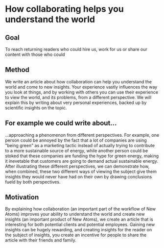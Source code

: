 # How collaborating helps you understand the world

## Goal

To reach returning readers who could hire us, work for us or share our content with those who could

## Method

We write an article about how collaboration can help you understand the world and come to new insights.
Your experience vastly influences the way you look at things, and by working with others you can use their experience to view the world, and its problems, from a different perspective. We will explain this by writing about very personal experiences, backed up by scientific insights on the topic. 

## For example we could write about...

...approaching a phenomenon from different perspectives. For example, one person could be annoyed by the fact that a lot of companies are using "being green" as a marketing tactic instead of actually trying to contribute to a more sustainable source of energy, while another person could be stoked that these companies are funding the hype for green energy, making it inevetable that customers are going to demand actual sustainable energy. After illustrating these different perspectives, we can demonstrate how, when combined, these two different ways of viewing the subject give them insights they would never have had on their own by drawing conclusions fueld by both perspectives.


## Motivation

By explaining how collaboration (an important part of the workflow of New Atoms) improves your ability to understand the world and create new insights (an important product of New Atoms), we create an article that is interesting for both potential clients and potential employees. Gaining new insights can be hugely rewarding, and creating insights for the reader on the subject of insights, you create an incentive for people to share the article with their friends and family.
